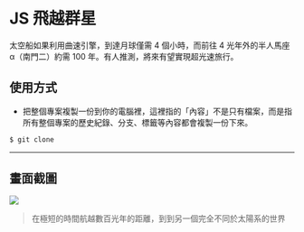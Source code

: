 # JS 飛越群星

太空船如果利用曲速引擎，到達月球僅需 4 個小時，而前往 4 光年外的半人馬座 α（南門二）約需 100 年。有人推測，將來有望實現超光速旅行。

## 使用方式
- 把整個專案複製一份到你的電腦裡，這裡指的「內容」不是只有檔案，而是指所有整個專案的歷史紀錄、分支、標籤等內容都會複製一份下來。
```sh
$ git clone
```

----

## 畫面截圖
![](https://i.imgur.com/Zd8b28t.gif)
> 在極短的時間航越數百光年的距離，到到另一個完全不同於太陽系的世界

